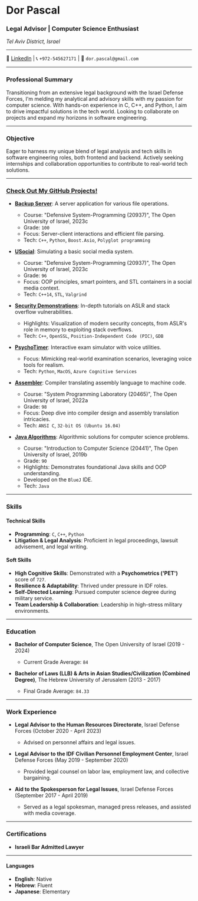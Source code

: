 # Dor Pascal

### Legal Advisor | Computer Science Enthusiast
_Tel Aviv District, Israel_

---

🔗 [LinkedIn](https://www.linkedin.com/in/dor-pascal) | 📞 `+972-545627171` | 📧 `dor.pascal@gmail.com`

---

### Professional Summary
Transitioning from an extensive legal background with the Israel Defense Forces, I'm melding my analytical and advisory skills with my passion for computer science. With hands-on experience in C, C++, and Python, I aim to drive impactful solutions in the tech world. Looking to collaborate on projects and expand my horizons in software engineering.

---

### Objective
Eager to harness my unique blend of legal analysis and tech skills in software engineering roles, both frontend and backend. Actively seeking internships and collaboration opportunities to contribute to real-world tech solutions.

---

### [Check Out My GitHub Projects!](https://github.com/Dor-sketch)

- [**Backup Server**](https://github.com/Dor-sketch/sec_mmn14): A server application for various file operations.
  - Course: "Defensive System-Programming (20937)", The Open University of Israel, 2023c
  - Grade: `100`
  - Focus: Server-client interactions and efficient file parsing.
  - Tech: `C++`, `Python`, `Boost.Asio`, `Polyglot programming`

- [**USocial**](https://github.com/Dor-sketch/ASLR-StackSecDemos): Simulating a basic social media system.
  - Course: "Defensive System-Programming (20937)", The Open University of Israel, 2023c
  - Grade: `96`
  - Focus: OOP principles, smart pointers, and STL containers in a social media context.
  - Tech: `C++14`, `STL`, `Valgrind`

- [**Security Demonstrations**](https://github.com/Dor-sketch/ASLR-StackSecDemos): In-depth tutorials on ASLR and stack overflow vulnerabilities.
  - Highlights: Visualization of modern security concepts, from ASLR's role in memory to exploiting stack overflows.
  - Tech: `C++`, `OpenSSL`, `Position-Independent Code (PIC)`, `GDB`

- [**PsychoTimer**](https://github.com/Dor-sketch/PsychoTimer): Interactive exam simulator with voice utilities.
  - Focus: Mimicking real-world examination scenarios, leveraging voice tools for realism.
  - Tech: `Python`, `MacOS`, `Azure Cognitive Services`

- [**Assembler**](https://github.com/Dor-sketch/openu_course20465_project): Compiler translating assembly language to machine code.
  - Course: "System Programming Laboratory (20465)", The Open University of Israel, 2022a
  - Grade: `98`
  - Focus: Deep dive into compiler design and assembly translation intricacies.
  - Tech: `ANSI C`, `32-bit OS (Ubuntu 16.04)`

- [**Java Algorithms**](https://github.com/Dor-sketch/IntroToCS_mmn14): Algorithmic solutions for computer science problems.
  - Course: "Introduction to Computer Science (20441)", The Open University of Israel, 2019b
  - Grade: `90`
  - Highlights: Demonstrates foundational Java skills and OOP understanding.
  - Developed on the `BlueJ` IDE.
  - Tech: `Java`

---

### Skills

#### Technical Skills
- **Programming**: `C`, `C++`, `Python`
- **Litigation & Legal Analysis**: Proficient in legal proceedings, lawsuit advisement, and legal writing.

#### Soft Skills
- **High Cognitive Skills**: Demonstrated with a **Psychometrics ('PET')** score of `727`.
- **Resilience & Adaptability**: Thrived under pressure in IDF roles.
- **Self-Directed Learning**: Pursued computer science degree during military service.
- **Team Leadership & Collaboration**: Leadership in high-stress military environments.

---

### Education

- **Bachelor of Computer Science**, The Open University of Israel (2019 - 2024)
  - Current Grade Average: `84`

- **Bachelor of Laws (LLB) & Arts in Asian Studies/Civilization (Combined Degree)**, The Hebrew University of Jerusalem (2013 - 2017)
  - Final Grade Average: `84.33`

---

### Work Experience

- **Legal Advisor to the Human Resources Directorate**, Israel Defense Forces (October 2020 - April 2023)
  - Advised on personnel affairs and legal issues.

- **Legal Advisor to the IDF Civilian Personnel Employment Center**, Israel Defense Forces (May 2019 - September 2020)
  - Provided legal counsel on labor law, employment law, and collective bargaining.

- **Aid to the Spokesperson for Legal Issues**, Israel Defense Forces (September 2017 - April 2019)
  - Served as a legal spokesman, managed press releases, and assisted with media coverage.

---

### Certifications

- **Israeli Bar Admitted Lawyer**

---

#### Languages
- **English**: Native
- **Hebrew**: Fluent
- **Japanese**: Elementary
